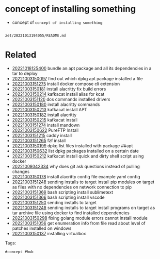 # concept of installing something

- concept of `concept of installing something`

```
```

` zet/20221013194055/README.md `

# Related

- [20221018125400](/zet/20221018125400/README.md) bundle an apt package and all its dependencies in a tar to deploy
- [20221003150097](/zet/20221003150097/README.md) find out which dpkg apt package installed a file
- [20221003151275](/zet/20221003151275/README.md) install docker compose cli extension
- [20221003150181](/zet/20221003150181/README.md) install alacritty  fix build errors
- [20221003150214](/zet/20221003150214/README.md) kafkacat install alias for kcat
- [20221003151120](/zet/20221003151120/README.md) dos commands installed drivers
- [20221003150180](/zet/20221003150180/README.md) install alacritty  commands
- [20221003150213](/zet/20221003150213/README.md) kafkacat install APT
- [20221003150182](/zet/20221003150182/README.md) install alacritty 
- [20221003150215](/zet/20221003150215/README.md) kafkacat install
- [20221003151274](/zet/20221003151274/README.md) install mandown
- [20221003150622](/zet/20221003150622/README.md) PureFTP Install
- [20221003151215](/zet/20221003151215/README.md) caddy install
- [20221003151265](/zet/20221003151265/README.md) fzf install
- [20221003150199](/zet/20221003150199/README.md) dpkg list files installed with package ##apt
- [20221003150632](/zet/20221003150632/README.md) list dpkg packages installed on a certain date
- [20221003150212](/zet/20221003150212/README.md) kafkacat install quick and dirty shell script using docker
- [20221008042334](/zet/20221008042334/README.md) why does git ask questions instead of pulling changes
- [20221003150178](/zet/20221003150178/README.md) install alacritty  config file example yaml config
- [20221003151248](/zet/20221003151248/README.md) sending installs to target install pip modules on target as files with no dependencies on network connection to pip
- [20221003151369](/zet/20221003151369/README.md) bash scripting install sublimetext
- [20221003151366](/zet/20221003151366/README.md) bash scripting install vscode
- [20221003151250](/zet/20221003151250/README.md) sending installs to target
- [20221003151249](/zet/20221003151249/README.md) sending installs to target install programs on target as tar archive file using docker to find installed dependencies
- [20221003150298](/zet/20221003150298/README.md) fixing golang module errors cannot install module
- [20221003151056](/zet/20221003151056/README.md) get enumeration info from file read about level of patches installed on windows
- [20221003150137](/zet/20221003150137/README.md) installing virtualbox

Tags:

    #concept #hub
